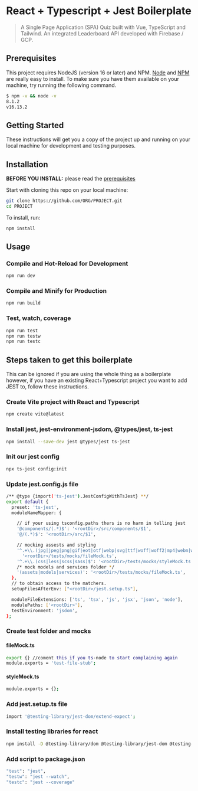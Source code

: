 # React + Typescript + Jest Boilerplate

> A Single Page Application (SPA) Quiz built with Vue, TypeScript and Tailwind. An integrated Leaderboard API developed with Firebase / GCP.

## Prerequisites

This project requires NodeJS (version 16 or later) and NPM.
[Node](http://nodejs.org/) and [NPM](https://npmjs.org/) are really easy to install.
To make sure you have them available on your machine,
try running the following command.

```sh
$ npm -v && node -v
8.1.2
v16.13.2
```

## Getting Started

These instructions will get you a copy of the project up and running on your local machine for development and testing purposes.

## Installation

**BEFORE YOU INSTALL:** please read the [prerequisites](#prerequisites)

Start with cloning this repo on your local machine:

```sh
git clone https://github.com/ORG/PROJECT.git
cd PROJECT
```

To install, run:

```sh
npm install
```

## Usage

### Compile and Hot-Reload for Development

```sh
npm run dev
```

### Compile and Minify for Production

```sh
npm run build
```

### Test, watch, coverage

```sh
npm run test
npm run testw
npm run testc
```

## Steps taken to get this boilerplate

This can be ignored if you are using the whole thing as a boilerplate however, if you have an existing React+Typescript project you want to add JEST to, follow these instructions.

### Create Vite project with React and Typescript

```sh
npm create vite@latest
```

### Install jest, jest-environment-jsdom, @types/jest, ts-jest

```sh
npm install --save-dev jest @types/jest ts-jest
```

### Init our jest config

```sh
npx ts-jest config:init
```

### Update jest.config.js file

```sh
/** @type {import('ts-jest').JestConfigWithTsJest} **/
export default {
  preset: 'ts-jest',
  moduleNameMapper: {

    // if your using tsconfig.paths thers is no harm in telling jest
    '@components/(.*)$': '<rootDir>/src/components/$1',
    '@/(.*)$': '<rootDir>/src/$1',

    // mocking assests and styling
    '^.+\\.(jpg|jpeg|png|gif|eot|otf|webp|svg|ttf|woff|woff2|mp4|webm|wav|mp3|m4a|aac|oga)$':
      '<rootDir>/tests/mocks/fileMock.ts',
    '^.+\\.(css|less|scss|sass)$': '<rootDir>/tests/mocks/styleMock.ts',
    /* mock models and services folder */
    '(assets|models|services)': '<rootDir>/tests/mocks/fileMock.ts',
  },
  // to obtain access to the matchers.
  setupFilesAfterEnv: ["<rootDir>/jest.setup.ts"],

  moduleFileExtensions: ['ts', 'tsx', 'js', 'jsx', 'json', 'node'],
  modulePaths: ['<rootDir>'],
  testEnvironment: 'jsdom',
};
```

### Create test folder and mocks

#### fileMock.ts

```sh
export {} //coment this if you ts-node to start complaining again
module.exports = 'test-file-stub';
```

#### styleMock.ts

```sh
module.exports = {};
```

### Add jest.setup.ts file

```sh
import '@testing-library/jest-dom/extend-expect';
```

### Install testing libraries for react

```sh
npm install -D @testing-library/dom @testing-library/jest-dom @testing-library/react
```

### Add script to package.json

```sh
"test": "jest",
"testw": "jest --watch",
"testc": "jest --coverage"
```

